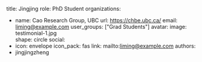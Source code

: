 title: Jingjing
role: PhD Student
organizations:
  - name: Cao Research Group, UBC
    url: https://chbe.ubc.ca/
email: liming@example.com
user_groups: ["Grad Students"]
avatar:
  image: testimonial-1.jpg   
  shape: circle
social:
  - icon: envelope
    icon_pack: fas
    link: mailto:liming@example.com
authors:
  - jingjingzheng



